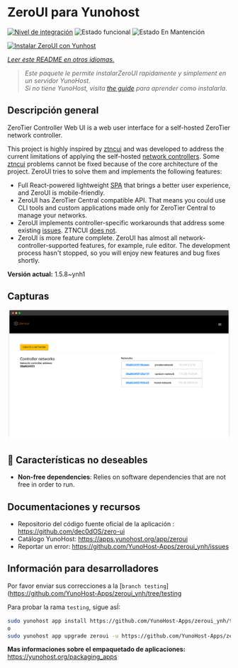 <!--
Este archivo README esta generado automaticamente<https://github.com/YunoHost/apps/tree/master/tools/readme_generator>
No se debe editar a mano.
-->

# ZeroUI para Yunohost

[![Nivel de integración](https://dash.yunohost.org/integration/zeroui.svg)](https://dash.yunohost.org/appci/app/zeroui) ![Estado funcional](https://ci-apps.yunohost.org/ci/badges/zeroui.status.svg) ![Estado En Mantención](https://ci-apps.yunohost.org/ci/badges/zeroui.maintain.svg)

[![Instalar ZeroUI con Yunhost](https://install-app.yunohost.org/install-with-yunohost.svg)](https://install-app.yunohost.org/?app=zeroui)

*[Leer este README en otros idiomas.](./ALL_README.md)*

> *Este paquete le permite instalarZeroUI rapidamente y simplement en un servidor YunoHost.*  
> *Si no tiene YunoHost, visita [the guide](https://yunohost.org/install) para aprender como instalarla.*

## Descripción general

ZeroTier Controller Web UI is a web user interface for a self-hosted ZeroTier network controller.

This project is highly inspired by [ztncui](https://github.com/key-networks/ztncui) and was developed to address the current limitations of applying the self-hosted [network controllers](https://github.com/zerotier/ZeroTierOne/tree/master/controller). Some [ztncui](https://github.com/key-networks/ztncui) problems cannot be fixed because of the core architecture of the project. ZeroUI tries to solve them and implements the following features:

- Full React-powered lightweight [SPA](https://en.wikipedia.org/wiki/Single-page_application) that brings a better user experience, and ZeroUI is mobile-friendly.
- ZeroUI has ZeroTier Central compatible API. That means you could use CLI tools and custom applications made only for ZeroTier Central to manage your networks.
- ZeroUI implements controller-specific workarounds that address some existing [issues](https://github.com/zerotier/ZeroTierOne/issues/859). ZTNCUI [does not](https://github.com/key-networks/ztncui/issues/63).
- ZeroUI is more feature complete. ZeroUI has almost all network-controller-supported features, for example, rule editor. The development process hasn't stopped, so you will enjoy new features and bug fixes shortly.


**Versión actual:** 1.5.8~ynh1

## Capturas

![Captura de ZeroUI](./doc/screenshots/homepage.png)

## :red_circle: Características no deseables

- **Non-free dependencies**: Relies on software dependencies that are not free in order to run.

## Documentaciones y recursos

- Repositorio del código fuente oficial de la aplicación : <https://github.com/dec0dOS/zero-ui>
- Catálogo YunoHost: <https://apps.yunohost.org/app/zeroui>
- Reportar un error: <https://github.com/YunoHost-Apps/zeroui_ynh/issues>

## Información para desarrolladores

Por favor enviar sus correcciones a la [`branch testing`](https://github.com/YunoHost-Apps/zeroui_ynh/tree/testing

Para probar la rama `testing`, sigue asÍ:

```bash
sudo yunohost app install https://github.com/YunoHost-Apps/zeroui_ynh/tree/testing --debug
o
sudo yunohost app upgrade zeroui -u https://github.com/YunoHost-Apps/zeroui_ynh/tree/testing --debug
```

**Mas informaciones sobre el empaquetado de aplicaciones:** <https://yunohost.org/packaging_apps>
